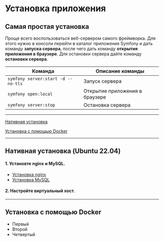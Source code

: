 # Установка приложения
## Самая простая установка</h3>

Проще всего воспользоваться веб-сервером самого фреймворка. Для этого нужно в консоли перейти в каталог приложения Symfony и дать команду **запуска сервера**, после чего дать команду **открытия приложения в браузере**. Для остановки сервера дайте команду **остановки сервера**.

| Команда                            | Описание команды                |
|------------------------------------|---------------------------------|
| `symfony server:start -d --no-tls` | Запуск сервера                  |
| `symfony open:local`               | Открытие приложения в браузере  |
| `symfony server:stop`              | Остановка сервера               |

---

<p><a href="#header-install-native">Нативная установка</a></p>
<p><a href="#header-install-docker">Установка с помощью Docker</a></p>

---

<h2 id="header-install-native">Нативная установка (Ubuntu 22.04)</h2>
<h4>1. Установте nginx и MySQL.</h4>
<ul>
<li><a href="https://timeweb.cloud/tutorials/ubuntu/kak-ustanovit-nginx-na-ubuntu">Установка nginx</a></li>
<li><a href="https://losst.pro/ustanovka-mysql-ubuntu-16-04">Установка MySQL</a></li>
</ul>
<h4>2. Настройте виртуальный хост.</h4>

---

<h2 id="header-install-docker">Установка с помощью Docker</h2>
<ul>
<li>Первый</li>
<li>Второй</li>
<li>Четвертый</li>
</ul>
